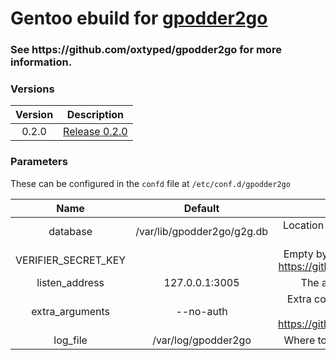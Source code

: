# Gentoo ebuild for [gpodder2go](https://github.com/oxtyped/gpodder2go)

<h3>
See https://github.com/oxtyped/gpodder2go for more information.
</h3>


### Versions
|  Version  | Description   |
| :------------: | :------------: |
| 0.2.0  |  [Release 0.2.0](https://github.com/oxtyped/gpodder2go/releases/tag/v0.2.0)  | 

### Parameters
These can be configured in the `confd` file at `/etc/conf.d/gpodder2go`

| Name   |  Default  | Description   |
| :------------: | :------------: | :------------: |
|  database  |  /var/lib/gpodder2go/g2g.db  | Location of the gpodder2go sqlite db, your data is stored here   |
|  VERIFIER_SECRET_KEY  |    |  Empty by default, must be set before running, see https://github.com/oxtyped/gpodder2go#quickstart  |
|  listen_address  |  127.0.0.1:3005  |  The address to bind the listening socket to  |
|  extra_arguments  |  --no-auth  |  Extra command line argumets passed directly to `gpodder2go serve`, see https://github.com/oxtyped/gpodder2go#limitations  |
|  log_file  |  /var/log/gpodder2go  |  Where to output stdout and stderr of gpodder2go |
